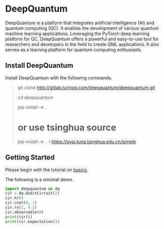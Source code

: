 # DeepQuantum

DeepQuantum is a platform that integrates artificial intelligence (AI) and quantum computing (QC). It enables the development of various quantum machine learning applications. Leveraging the PyTorch deep learning platform for QC, DeepQuantum offers a powerful and easy-to-use tool for researchers and developers in the field to create QML applications. It also serves as a learning platform for quantum computing enthusiasts.

## Install DeepQuantum

Install DeepQuantum with the following commands.

> git clone http://gitlab.turingq.com/deepquantum/deepquantum.git
>
> cd deepquantum
>
> pip install -e .
>
> # or use tsinghua source
>
> pip install -e . -i https://pypi.tuna.tsinghua.edu.cn/simple

## Getting Started

Please begin with the tutorial on [basics](./docs/basics.ipynb).

The following is a minimal demo.

```python
import deepquantum as dq
cir = dq.QubitCircuit(2)
cir.h(0)
cir.cnot(0, 1)
cir.rx(1, 0.2)
cir.observable(0)
print(cir())
print(cir.expectation())
```